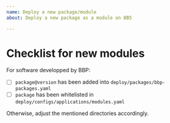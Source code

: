 ```yaml
---
name: Deploy a new package/module
about: Deploy a new package as a module on BB5

---
```


# Checklist for new modules

For software developped by BBP:

* [ ] `package@version` has been added into `deploy/packages/bbp-packages.yaml`
* [ ] `package` has been whitelisted in `deploy/configs/applications/modules.yaml`

Otherwise, adjust the mentioned directories accordingly.
